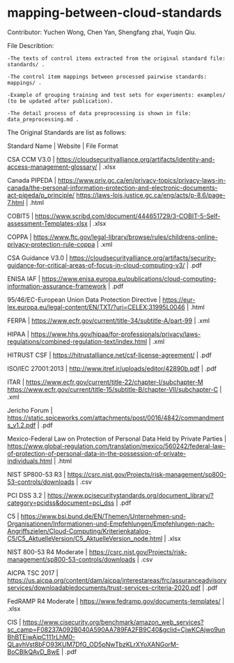 # mapping-between-cloud-standards

Contributor: Yuchen Wong, Chen Yan, Shengfang zhai, Yuqin Qiu. 

File Describtion:

	-The texts of control items extracted from the original standard file: standards/ .

	-The control item mappings between processed pairwise standards: mappings/ .

	-Example of grouping training and test sets for experiments: examples/ (to be updated after publication).

 	-The detail process of data preprocessing is shown in file: data_preprocessing.md .

The Original Standards are list as follows:

Standard Name   |   Website    |    File Format

CSA CCM V3.0	| 	https://cloudsecurityalliance.org/artifacts/identity-and-access-management-glossary/	| .xlsx

Canada PIPEDA	| https://www.priv.gc.ca/en/privacy-topics/privacy-laws-in-canada/the-personal-information-protection-and-electronic-documents-act-pipeda/p_principle/ 
               https://laws-lois.justice.gc.ca/eng/acts/p-8.6/page-7.html	| .html

COBIT5	| https://www.scribd.com/document/444651729/3-COBIT-5-Self-assessment-Templates-xlsx	| .xlsx

COPPA	| https://www.ftc.gov/legal-library/browse/rules/childrens-online-privacy-protection-rule-coppa	| .xml

CSA Guidance V3.0	| https://cloudsecurityalliance.org/artifacts/security-guidance-for-critical-areas-of-focus-in-cloud-computing-v3/	| .pdf

ENISA IAF	| https://www.enisa.europa.eu/publications/cloud-computing-information-assurance-framework	| .pdf

95/46/EC-European Union Data Protection Directive	| https://eur-lex.europa.eu/legal-content/EN/TXT/?uri=CELEX:31995L0046	| .html

FERPA	| https://www.ecfr.gov/current/title-34/subtitle-A/part-99	| .xml

HIPAA	| https://www.hhs.gov/hipaa/for-professionals/privacy/laws-regulations/combined-regulation-text/index.html	| .xml

HITRUST CSF	| https://hitrustalliance.net/csf-license-agreement/	| .pdf

ISO/IEC 27001:2013	| http://www.itref.ir/uploads/editor/42890b.pdf	| .pdf

ITAR	| https://www.ecfr.gov/current/title-22/chapter-I/subchapter-M
				https://www.ecfr.gov/current/title-15/subtitle-B/chapter-VII/subchapter-C	| .xml

Jericho Forum	| https://static.spiceworks.com/attachments/post/0016/4842/commandments_v1.2.pdf	| .pdf

Mexico-Federal Law on Protection of Personal Data Held by Private Parties	| https://www.global-regulation.com/translation/mexico/560242/federal-law-of-protection-of-personal-data-in-the-possession-of-private-individuals.html	| .html

NIST SP800-53 R3	| https://csrc.nist.gov/Projects/risk-management/sp800-53-controls/downloads	| .csv

PCI DSS 3.2	| https://www.pcisecuritystandards.org/document_library/?category=pcidss&document=pci_dss	| .pdf

C5	| https://www.bsi.bund.de/EN/Themen/Unternehmen-und-Organisationen/Informationen-und-Empfehlungen/Empfehlungen-nach-Angriffszielen/Cloud-Computing/Kriterienkatalog-C5/C5_AktuelleVersion/C5_AktuelleVersion_node.html	| .xlsx

NIST 800-53 R4 Moderate	| https://csrc.nist.gov/Projects/risk-management/sp800-53-controls/downloads	| .csv

AICPA TSC 2017	| https://us.aicpa.org/content/dam/aicpa/interestareas/frc/assuranceadvisoryservices/downloadabledocuments/trust-services-criteria-2020.pdf	| .pdf

FedRAMP R4 Moderate	| https://www.fedramp.gov/documents-templates/	| .xlsx

CIS	| https://www.cisecurity.org/benchmark/amazon_web_services?sc_camp=F08237A092B040A590AA789FA2FB9C40&gclid=CjwKCAjwo9unBhBTEiwAipC111rLhM0-QLavhVst8bFO93KUM7DfG_OD5pNwTbzKLrXYoXANGorM-BoCBlkQAvD_BwE	| .pdf



